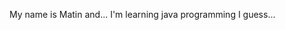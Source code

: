 My name is Matin and...
I'm learning java programming 
I guess...
<!---
MatinCouGar/MatinCouGar is a ✨ special ✨ repository because its `README.md` (this file) appears on your GitHub profile.
You can click the Preview link to take a look at your changes.
--->
